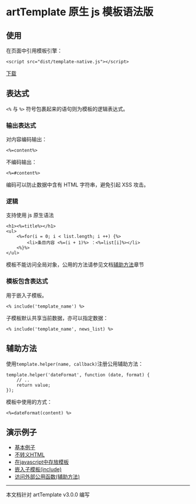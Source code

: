 # artTemplate 原生 js 模板语法版

## 使用

在页面中引用模板引擎：

    <script src="dist/template-native.js"></script>
    
[下载](https://raw.github.com/aui/artTemplate/master/dist/template-native.js)

## 表达式

``<%`` 与 ``%>`` 符号包裹起来的语句则为模板的逻辑表达式。

### 输出表达式

对内容编码输出：

    <%=content%>

不编码输出：

    <%=#content%>
    
编码可以防止数据中含有 HTML 字符串，避免引起 XSS 攻击。

### 逻辑

支持使用 js 原生语法
    
	<h1><%=title%></h1>
	<ul>
    	<%=for(i = 0; i < list.length; i ++) {%>
        	<li>条目内容 <%=(i + 1)%> ：<%=list[i]%></li>
    	<%}%>
	</ul>
	
模板不能访问全局对象，公用的方法请参见文档[辅助方法](#辅助方法)章节

### 模板包含表达式

用于嵌入子模板。

    <% include('template_name') %>

子模板默认共享当前数据，亦可以指定数据：

    <% include('template_name', news_list) %>

## 辅助方法

使用``template.helper(name, callback)``注册公用辅助方法：

	template.helper('dateFormat', function (date, format) {
    	// ..
    	return value;
	});

模板中使用的方式：

    <%=dateFormat(content) %>
    
##	演示例子

*	[基本例子](http://aui.github.io/artTemplate/demo/template-native/basic.html)
*	[不转义HTML](http://aui.github.io/artTemplate/demo/template-native/no-escape.html)
*	[在javascript中存放模板](http://aui.github.io/artTemplate/demo/template-native/compile.html)
*	[嵌入子模板(include)](http://aui.github.io/artTemplate/demo/template-native/include.html)
*	[访问外部公用函数(辅助方法)](http://aui.github.io/artTemplate/demo/template-native/helper.html)

----------------------------------------------

本文档针对 artTemplate v3.0.0 编写